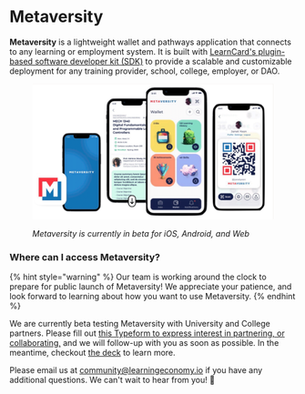 # Metaversity

**Metaversity** is a lightweight wallet and pathways application that connects to any learning or employment system. It is built with [LearnCard's plugin-based software developer kit (SDK)](../learn-card-sdk/what-is-learncard/) to provide a scalable and customizable deployment for any training provider, school, college, employer, or DAO.

<figure><img src="../.gitbook/assets/Screen Shot 2022-09-29 at 12.25.01 PM.png" alt=""><figcaption><p><em>Metaversity is currently in beta for iOS, Android, and Web</em></p></figcaption></figure>

### Where can I access Metaversity?

{% hint style="warning" %}
Our team is working around the clock to prepare for public launch of Metaversity! We appreciate your patience, and look forward to learning about how you want to use Metaversity.
{% endhint %}

We are currently beta testing Metaversity with University and College partners. Please fill out [this Typeform to express interest in partnering, or collaborating,](https://r18y4ggjlxv.typeform.com/to/Ou8DYi4s) and we will follow-up with you as soon as possible.  In the meantime, checkout [the deck](https://www.dropbox.com/s/apbwq4kssld16uo/Metaversity%20Deck%202022.pdf?dl=0) to learn more.

Please email us at [community@learningeconomy.io](mailto:community@learningeconomy.io) if you have any additional questions. We can't wait to hear from you! 💖
